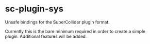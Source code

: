 # sc-plugin-sys

Unsafe bindings for the SuperCollider plugin format.

Currently this is the bare minimum required in order to create a simple plugin. Additional features will be added.
